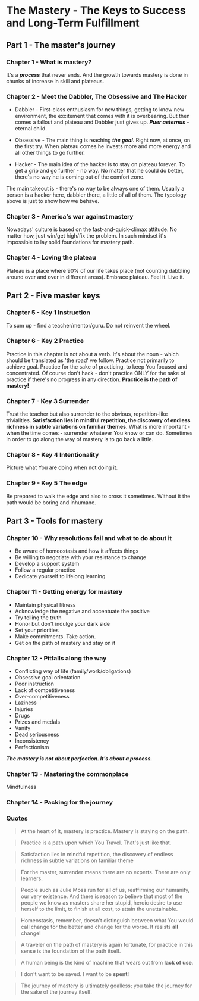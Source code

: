 # The Mastery - The Keys to Success and Long-Term Fulfillment

## Part 1 - The master's journey

### Chapter 1 - What is mastery?

It's a ***process*** that never ends. And the growth towards mastery is done in chunks of increase in skill and plateaus.

### Chapter 2 - Meet the Dabbler, The Obsessive and The Hacker

* Dabbler - First-class enthusiasm for new things, getting to know new environment, the excitement that
  comes with it is overbearing. But then comes a fallout and plateau and Dabbler just gives up. ***Puer aeternus*** - 
  eternal child.

* Obsessive - The main thing is reaching ***the goal***. Right now, at once, on the first try.
  When plateau comes he invests more and more energy and all other things to go further. 

* Hacker - The main idea of the hacker is to stay on plateau forever. To get a
  grip and go further - no way. No matter that he could do better, there's no way he is coming out of the comfort zone.

The main takeout is - there's no way to be always one of them. Usually a person is a hacker here, dabbler there, a
little of all of them. The typology above is just to show how we behave.

### Chapter 3 - America's war against mastery

Nowadays' culture is based on the fast-and-quick-climax attitude. No matter how, just win/get high/fix the problem.
In such mindset it's impossible to lay solid foundations for mastery path. 

### Chapter 4 - Loving the plateau

Plateau is a place where 90% of our life takes place (not counting dabbling around over and over in different areas).
Embrace plateau. Feel it. Live it. 


## Part 2 - Five master keys

### Chapter 5 - Key 1 Instruction

To sum up - find a teacher/mentor/guru. Do not reinvent the wheel.

### Chapter 6 - Key 2 Practice

Practice in this chapter is not about a verb. It's about the noun - which should be translated as 'the road' we follow.
Practice not primarily to achieve goal. Practice for the sake of practicing, to keep You focused and concentrated. 
Of course don't hack - don't practice ONLY for the sake of practice if there's no progress in any direction.
**Practice is the path of mastery!**

### Chapter 7 - Key 3 Surrender

Trust the teacher but also surrender to the obvious, repetition-like trivialities. **Satisfaction lies in mindful
repetition, the discovery of endless richness in subtle variations on familiar themes**. What is more important - when the
time comes - surrender whatever You know or can do. Sometimes in order to go along the way of mastery is to go back 
a little. 

### Chapter 8 - Key 4 Intentionality

Picture what You are doing when not doing it. 

### Chapter 9 - Key 5 The edge

Be prepared to walk the edge and also to cross it sometimes. Without it the path would be boring and inhumane.


## Part 3 - Tools for mastery

### Chapter 10 - Why resolutions fail and what to do about it

* Be aware of homeostasis and how it affects things
* Be willing to negotiate with your resistance to change
* Develop a support system
* Follow a regular practice
* Dedicate yourself to lifelong learning

### Chapter 11 - Getting energy for mastery

* Maintain physical fitness
* Acknowledge the negative and accentuate the positive
* Try telling the truth
* Honor but don't indulge your dark side
* Set your priorities
* Make commitments. Take action.
* Get on the path of mastery and stay on it

### Chapter 12 - Pitfalls along the way

* Conflicting way of life (family/work/obligations)
* Obsessive goal orientation
* Poor instruction
* Lack of competitiveness
* Over-competitiveness
* Laziness
* Injuries
* Drugs
* Prizes and medals
* Vanity
* Dead seriousness
* Inconsistency
* Perfectionism

***The mastery is not about perfection. It's about a process.***

### Chapter 13 - Mastering the commonplace

Mindfulness

### Chapter 14 - Packing for the journey

### Quotes

> At the heart of it, mastery is practice. Mastery is staying on the path. 

> Practice is a path upon which You Travel. That's just like that.

> Satisfaction lies in mindful repetition, the discovery of endless richness in subtle variations on familiar theme

> For the master, surrender means there are no experts. There are only learners.

> People such as Julie Moss run for all of us, reaffirming our humanity, our very existence. And there is reason to
> believe that most of the people we know as masters share her stupid, heroic desire to use herself to the limit, to
> finish at all cost, to attain the unattainable.
 
> Homeostasis, remember, doesn't distinguish between what You would call change for the better and change for the 
> worse. It resists **all** change!

> A traveler on the path of mastery is again fortunate, for practice in this sense is the foundation of the path itself.

> A human being is the kind of machine that wears out from **lack of use**.

> I don't want to be saved. I want to be **spent**!

> The journey of mastery is ultimately goalless; you take the journey for the sake of the journey itself.

